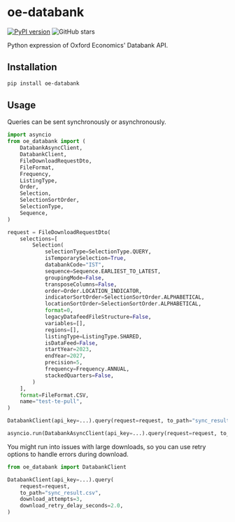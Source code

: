 # oe-databank

[![PyPI version](https://img.shields.io/pypi/v/oe-databank?color=fe7200&labelColor=eeeeee)](https://pypi.python.org/pypi/oe-databank/)
![GitHub stars](https://img.shields.io/github/stars/tourismeconomics/oe-databank?color=fe7200&labelColor=eeeeee)

Python expression of Oxford Economics' Databank API.

## Installation

```bash
pip install oe-databank
```

## Usage

Queries can be sent synchronously or asynchronously.

```python
import asyncio
from oe_databank import (
    DatabankAsyncClient,
    DatabankClient,
    FileDownloadRequestDto,
    FileFormat,
    Frequency,
    ListingType,
    Order,
    Selection,
    SelectionSortOrder,
    SelectionType,
    Sequence,
)

request = FileDownloadRequestDto(
    selections=[
        Selection(
            selectionType=SelectionType.QUERY,
            isTemporarySelection=True,
            databankCode="IST",
            sequence=Sequence.EARLIEST_TO_LATEST,
            groupingMode=False,
            transposeColumns=False,
            order=Order.LOCATION_INDICATOR,
            indicatorSortOrder=SelectionSortOrder.ALPHABETICAL,
            locationSortOrder=SelectionSortOrder.ALPHABETICAL,
            format=0,
            legacyDatafeedFileStructure=False,
            variables=[],
            regions=[],
            listingType=ListingType.SHARED,
            isDataFeed=False,
            startYear=2023,
            endYear=2027,
            precision=5,
            frequency=Frequency.ANNUAL,
            stackedQuarters=False,
        )
    ],
    format=FileFormat.CSV,
    name="test-te-pull",
)

DatabankClient(api_key=...).query(request=request, to_path="sync_result.csv")

asyncio.run(DatabankAsyncClient(api_key=...).query(request=request, to_path="async_result.csv"))
```

You might run into issues with large downloads, so you can use retry options to handle errors during download.

```python
from oe_databank import DatabankClient

DatabankClient(api_key=...).query(
    request=request,
    to_path="sync_result.csv",
    download_attempts=3,
    download_retry_delay_seconds=2.0,
)
```
